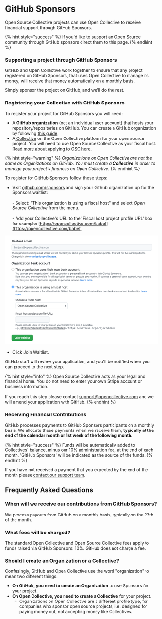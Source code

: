 # GitHub Sponsors

Open Source Collective projects can use Open Collective to receive financial support through GitHub Sponsors.&#x20;

{% hint style="success" %}
If you'd like to support an Open Source community through GitHub sponsors direct them to this page.&#x20;
{% endhint %}

### Supporting a project through GitHub Sponsors

GitHub and Open Collective work together to ensure that any project registered on GitHub Sponsors, that uses Open Collective to manage its money, will receive that money automatically on a monthly basis.&#x20;

Simply sponsor the project on GitHub, and we'll do the rest.&#x20;

### Registering your Collective with GitHub Sponsors

To register your project for GitHub Sponsors you will need:&#x20;

* A **GitHub organization** (not an individual user account) that hosts your repository/repositories on GitHub. You can create a GitHub organization by following [this guide](https://help.github.com/en/github/setting-up-and-managing-organizations-and-teams/creating-a-new-organization-from-scratch).
* A[ Collective](https://opencollective.com/opensource/apply) on the Open Collective platform for your open source project. You will need to use Open Source Collective as your fiscal host. [Read more about applying to OSC here.](../getting-started/how-to-apply/)&#x20;

{% hint style="warning" %}
_Organizations on Open Collective are not the same as Organizations on GitHub. You must create a **Collective** in order to manage your project's finances on Open Collective._
{% endhint %}

To register for GitHub Sponsors follow these steps:

* Visit [github.com/sponsors](http://github.com/sponsors) and sign your Github organization up for the Sponsors waitlist:\
  \
  \- Select: "This organization is using a fiscal host" and select _Open Source Collective_ from the menu.\
  \
  \- Add your Collective's URL to the 'Fiscal host project profile URL' box for example: [https://opencollective.com/babel](https://opencollective.com/babel)

![Be sure to select 'Open Source Collective' from the dropdown.](<../.gitbook/assets/Screenshot 2021-12-29 at 13.15.42.png>)

* Click Join Waitlist.&#x20;

GitHub staff will review your application, and you'll be notified when you can proceed to the next step.

{% hint style="info" %}
Open Source Collective acts as your legal and financial home. You do not need to enter your own Stripe account or business information.\
\
If you reach this step please contact [support@opencollective.com](mailto:suport@opnollec) and we will amend your application with GitHub.
{% endhint %}

### Receiving Financial Contributions

GitHub processes payments to GitHub Sponsors participants on a monthly basis. We allocate these payments when we receive them, **typically at the end of the calendar month or 1st week of the following month**.

{% hint style="success" %}
Funds will be automatically added to Collectives' balance, minus our 10% administration fee, at the end of each month. 'GitHub Sponsors' will be indicated as the source of the funds. &#x20;
{% endhint %}

If you have not received a payment that you expected by the end of the month please [contact our support team](../about/contact.md).

## Frequently Asked Questions

### When will we receive our contributions from GitHub Sponsors?

We process payouts from GitHub on a monthly basis, typically on the 27th of the month.&#x20;

### What fees will be charged?

The standard Open Collective and Open Source Collective fees apply to funds raised via GitHub Sponsors: 10%. GitHub does not charge a fee.

### Should I create an Organization or a Collective?

Confusingly, GitHub and Open Collective use the word "organization" to mean two different things.

* **On GitHub, you need to create an Organization** to use Sponsors for your project.
* **On Open Collective, you need to create a Collective** for your project.
  * Organizations on Open Collective are a different profile type, for companies who sponsor open source projects, i.e. designed for paying money out, not accepting money like Collectives.
